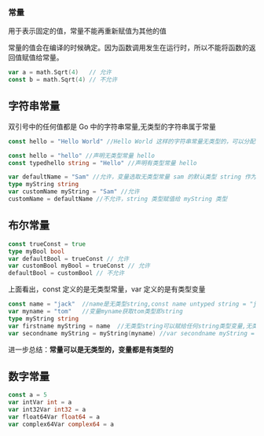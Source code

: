 ### 常量
用于表示固定的值，常量不能再重新赋值为其他的值

常量的值会在编译的时候确定。因为函数调用发生在运行时，所以不能将函数的返回值赋值给常量。
```go
var a = math.Sqrt(4)   // 允许
const b = math.Sqrt(4) // 不允许
```

## 字符串常量
双引号中的任何值都是 Go 中的字符串常量,无类型的字符串属于常量
```go
const hello = "Hello World" //Hello World 这样的字符串常量无类型的，可以分配给任何类型的变量

const hello = "hello" //声明无类型常量 hello
const typedhello string = "Hello" //声明有类型常量 hello

var defaultName = "Sam" //允许，变量选取无类型常量 sam 的默认类型 string 作为自己类型，故 defaultName 是 string 类型
type myString string
var customName myString = "Sam" //允许
customName = defaultName //不允许，string 类型赋值给 myString 类型
```
## 布尔常量
```go
const trueConst = true
type myBool bool
var defaultBool = trueConst // 允许
var customBool myBool = trueConst // 允许
defaultBool = customBool // 不允许
```
上面看出，const 定义的是无类型常量，var 定义的是有类型变量
```go
const name = "jack"  //name是无类型string,const name untyped string = "jack"
var myname = "tom"   //变量myname获取tom类型即string
type myString string
var firstname myString = name  //无类型string可以赋给任何string类型变量,无类型 string 不能赋值给 int。
var secondname myString = myString(myname) //var secondname myString = myname 会报错，string 不能赋值给 myString 类型
```
进一步总结：**常量可以是无类型的，变量都是有类型的**

## 数字常量
```go
const a = 5
var intVar int = a
var int32Var int32 = a
var float64Var float64 = a
var complex64Var complex64 = a
```